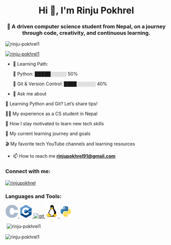 <h1 align="center">Hi 👋, I'm Rinju Pokhrel</h1>
<h3 align="center">🚀 A driven computer science student from Nepal, on a journey through code, creativity, and continuous learning.</h3>

<p align="left"> <img src="https://komarev.com/ghpvc/?username=rinju-pokhrel1&label=Profile%20views&color=0e75b6&style=flat" alt="rinju-pokhrel1" /> </p>

<p align="left"> <a href="https://github.com/ryo-ma/github-profile-trophy"><img src="https://github-profile-trophy.vercel.app/?username=rinju-pokhrel1" alt="rinju-pokhrel1" /></a> </p>

- 🌱  Learning Path:

  🎯 Python: █████░░░░░ 50%

  🎯 Git & Version Control: ████░░░░░░ 40%

- 💬 Ask me about
  
 🧩 Learning Python and Git? Let’s share tips!
 
 👩‍💻 My experience as a CS student in Nepal
 
 🧠 How I stay motivated to learn new tech skills
 
 🌱 My current learning journey and goals
 
 🎬 My favorite tech YouTube channels and learning resources

- 📫 How to reach me **rinjupokhrel91@gmail.com**

<h3 align="left">Connect with me:</h3>
<p align="left">
<a href="https://linkedin.com/in/rinjupokhrel" target="blank"><img align="center" src="https://raw.githubusercontent.com/rahuldkjain/github-profile-readme-generator/master/src/images/icons/Social/linked-in-alt.svg" alt="rinjupokhrel" height="30" width="40" /></a>
</p>

<h3 align="left">Languages and Tools:</h3>
<p align="left"> <a href="https://www.cprogramming.com/" target="_blank" rel="noreferrer"> <img src="https://raw.githubusercontent.com/devicons/devicon/master/icons/c/c-original.svg" alt="c" width="40" height="40"/> </a> <a href="https://www.w3schools.com/cpp/" target="_blank" rel="noreferrer"> <img src="https://raw.githubusercontent.com/devicons/devicon/master/icons/cplusplus/cplusplus-original.svg" alt="cplusplus" width="40" height="40"/> </a> <a href="https://git-scm.com/" target="_blank" rel="noreferrer"> <img src="https://www.vectorlogo.zone/logos/git-scm/git-scm-icon.svg" alt="git" width="40" height="40"/> </a> <a href="https://www.linux.org/" target="_blank" rel="noreferrer"> <img src="https://raw.githubusercontent.com/devicons/devicon/master/icons/linux/linux-original.svg" alt="linux" width="40" height="40"/> </a> <a href="https://www.python.org" target="_blank" rel="noreferrer"> <img src="https://raw.githubusercontent.com/devicons/devicon/master/icons/python/python-original.svg" alt="python" width="40" height="40"/> </a> </p>

<p>&nbsp;<img align="center" src="https://github-readme-stats.vercel.app/api?username=rinju-pokhrel1&show_icons=true&locale=en" alt="rinju-pokhrel1" /></p>
<p><img align="center" src="https://github-readme-streak-stats.herokuapp.com/?user=rinju-pokhrel1&" alt="rinju-pokhrel1" /></p>


